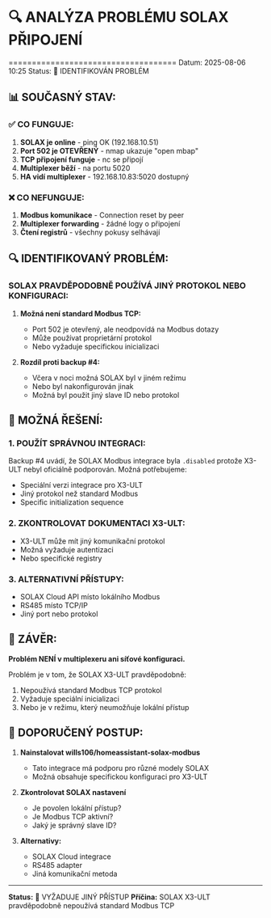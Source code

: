 # 🔍 ANALÝZA PROBLÉMU SOLAX PŘIPOJENÍ
====================================
Datum: 2025-08-06 10:25
Status: 🔴 IDENTIFIKOVÁN PROBLÉM

## 📊 SOUČASNÝ STAV:

### ✅ CO FUNGUJE:
1. **SOLAX je online** - ping OK (192.168.10.51)
2. **Port 502 je OTEVŘENÝ** - nmap ukazuje "open mbap"
3. **TCP připojení funguje** - nc se připojí
4. **Multiplexer běží** - na portu 5020
5. **HA vidí multiplexer** - 192.168.10.83:5020 dostupný

### ❌ CO NEFUNGUJE:
1. **Modbus komunikace** - Connection reset by peer
2. **Multiplexer forwarding** - žádné logy o připojení
3. **Čtení registrů** - všechny pokusy selhávají

## 🔍 IDENTIFIKOVANÝ PROBLÉM:

### SOLAX PRAVDĚPODOBNĚ POUŽÍVÁ JINÝ PROTOKOL NEBO KONFIGURACI:

1. **Možná není standard Modbus TCP:**
   - Port 502 je otevřený, ale neodpovídá na Modbus dotazy
   - Může používat proprietární protokol
   - Nebo vyžaduje specifickou inicializaci

2. **Rozdíl proti backup #4:**
   - Včera v noci možná SOLAX byl v jiném režimu
   - Nebo byl nakonfigurován jinak
   - Možná byl použit jiný slave ID nebo protokol

## 🎯 MOŽNÁ ŘEŠENÍ:

### 1. POUŽÍT SPRÁVNOU INTEGRACI:
Backup #4 uvádí, že SOLAX Modbus integrace byla `.disabled` protože X3-ULT nebyl oficiálně podporován. Možná potřebujeme:
- Speciální verzi integrace pro X3-ULT
- Jiný protokol než standard Modbus
- Specific initialization sequence

### 2. ZKONTROLOVAT DOKUMENTACI X3-ULT:
- X3-ULT může mít jiný komunikační protokol
- Možná vyžaduje autentizaci
- Nebo specifické registry

### 3. ALTERNATIVNÍ PŘÍSTUPY:
- SOLAX Cloud API místo lokálního Modbus
- RS485 místo TCP/IP
- Jiný port nebo protokol

## 📝 ZÁVĚR:

**Problém NENÍ v multiplexeru ani síťové konfiguraci.**

Problém je v tom, že SOLAX X3-ULT pravděpodobně:
1. Nepoužívá standard Modbus TCP protokol
2. Vyžaduje speciální inicializaci
3. Nebo je v režimu, který neumožňuje lokální přístup

## 🚀 DOPORUČENÝ POSTUP:

1. **Nainstalovat wills106/homeassistant-solax-modbus**
   - Tato integrace má podporu pro různé modely SOLAX
   - Možná obsahuje specifickou konfiguraci pro X3-ULT

2. **Zkontrolovat SOLAX nastavení**
   - Je povolen lokální přístup?
   - Je Modbus TCP aktivní?
   - Jaký je správný slave ID?

3. **Alternativy:**
   - SOLAX Cloud integrace
   - RS485 adapter
   - Jiná komunikační metoda

---
**Status:** 🔴 VYŽADUJE JINÝ PŘÍSTUP
**Příčina:** SOLAX X3-ULT pravděpodobně nepoužívá standard Modbus TCP